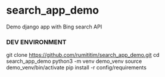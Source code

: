 # search_app_demo
Demo django app with Bing search API


### DEV ENVIRONMENT
git clone https://github.com/rumititim/search_app_demo.git
cd search_app_demo
python3 -m venv demo_venv
source demo_venv/bin/activate
pip install -r config/requirements